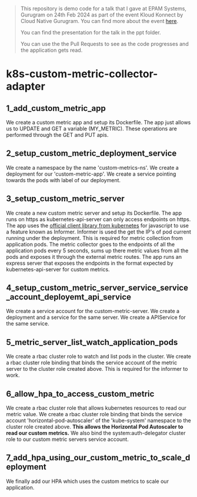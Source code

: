 > This repository is demo code for a talk that I gave at EPAM Systems, Gurugram on 24th Feb 2024 as part of the event Kloud Konnect by Cloud Native Gurugram. You can find more about the event [here](https://www.linkedin.com/posts/cncf-gurugram_kloudkonnect-cloudnative-techevent-activity-7165359268571832320-INgY).
>
> You can find the presentation for the talk in the ppt folder.
>
> You can use the the Pull Requests to see as the code progresses and the application gets read.

# k8s-custom-metric-collector-adapter

## 1_add_custom_metric_app

We create a custom metric app and setup its Dockerfile. 
The app just allows us to UPDATE and GET a variable (MY_METRIC). 
These operations are performed through the GET and PUT apis.

## 2_setup_custom_metric_deployment_service

We create a namespace by the name 'custom-metrics-ns'.
We create a deployment for our 'custom-metric-app'.
We create a service pointing towards the pods with label of our deployment.

## 3_setup_custom_metric_server

We create a new custom metric server and setup its Dockerfile.
The app runs on https as kubernetes-api-server can only access endpoints on https.
The app uses the [official client library from kubernetes](https://github.com/kubernetes-client/javascript) for javascript to use a feature known as Informer. 
Informer is used the get the IP's of pod current running under the deployment. This is required for metric collection from application pods.
The metric collector goes to the endpoints of all the application pods every 5 seconds, sums up there metric values from all the pods and exposes it through the external metric routes.
The app runs an express server that exposes the endpoints in the format expected by kubernetes-api-server for custom metrics.

## 4_setup_custom_metric_server_service_service_account_deployemt_api_service

We create a service account for the custom-metric-server.
We create a deployment and a service for the same server.
We create a APIService for the same service.

## 5_metric_server_list_watch_application_pods

We create a rbac cluster role to watch and list pods in the cluster.
We create a rbac cluster role binding that binds the service account of the metric server to the cluster role created above.
This is required for the informer to work.

## 6_allow_hpa_to_access_custom_metric

We create a rbac  cluster role that allows kubernetes resources to read our metric value.
We create a rbac cluster role binding that binds the service account 'horizontal-pod-autoscaler' of the 'kube-system' namespace to the cluster role created above.
**This allows the Horizontal Pod Autoscaler to read our custom metrics.**
We also bind the system:auth-delegator cluster role to our custom metric servers service account.

## 7_add_hpa_using_our_custom_metric_to_scale_deployment

We finally add our HPA which uses the custom metrics to scale our application.